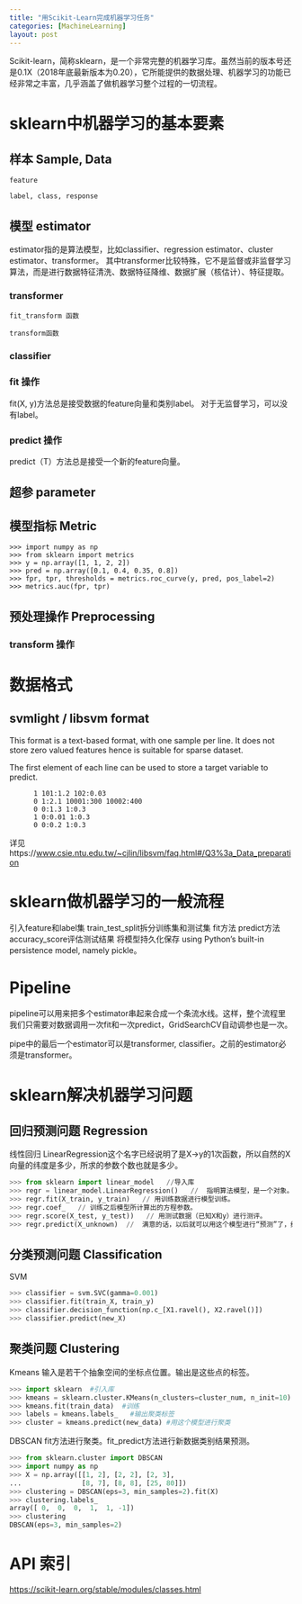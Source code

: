 ```yaml
---
title: "用Scikit-Learn完成机器学习任务"
categories: [MachineLearning]
layout: post
---
```


Scikit-learn，简称sklearn，是一个非常完整的机器学习库。虽然当前的版本号还是0.1X（2018年底最新版本为0.20），它所能提供的数据处理、机器学习的功能已经非常之丰富，几乎涵盖了做机器学习整个过程的一切流程。

# sklearn中机器学习的基本要素

## 样本 Sample, Data

    feature

    label, class, response

## 模型 estimator

estimator指的是算法模型，比如classifier、regression estimator、cluster estimator、transformer。
其中transformer比较特殊，它不是监督或非监督学习算法，而是进行数据特征清洗、数据特征降维、数据扩展（核估计）、特征提取。

### transformer

    fit_transform 函数

    transform函数

### classifier


### fit 操作

fit(X, y)方法总是接受数据的feature向量和类别label。
对于无监督学习，可以没有label。


### predict 操作

predict（T）方法总是接受一个新的feature向量。


## 超参 parameter


## 模型指标 Metric

```
>>> import numpy as np
>>> from sklearn import metrics
>>> y = np.array([1, 1, 2, 2])
>>> pred = np.array([0.1, 0.4, 0.35, 0.8])
>>> fpr, tpr, thresholds = metrics.roc_curve(y, pred, pos_label=2)
>>> metrics.auc(fpr, tpr)
```


## 预处理操作 Preprocessing 
### transform 操作






# 数据格式

## svmlight / libsvm format

This format is a text-based format, with one sample per line. It does not store zero valued features hence is suitable for sparse dataset.

The first element of each line can be used to store a target variable to predict.

```
      1 101:1.2 102:0.03
      0 1:2.1 10001:300 10002:400
      0 0:1.3 1:0.3
      1 0:0.01 1:0.3
      0 0:0.2 1:0.3
```

详见https://www.csie.ntu.edu.tw/~cjlin/libsvm/faq.html#/Q3%3a_Data_preparation


# sklearn做机器学习的一般流程

引入feature和label集
train_test_split拆分训练集和测试集
fit方法
predict方法
accuracy_score评估测试结果
将模型持久化保存 using Python’s built-in persistence model, namely pickle。

# Pipeline

pipeline可以用来把多个estimator串起来合成一个条流水线。这样，整个流程里我们只需要对数据调用一次fit和一次predict，GridSearchCV自动调参也是一次。

pipe中的最后一个estimator可以是transformer, classifier。之前的estimator必须是transformer。









# sklearn解决机器学习问题

## 回归预测问题 Regression

线性回归
LinearRegression这个名字已经说明了是X->y的1次函数，所以自然的X向量的纬度是多少，所求的参数个数也就是多少。

```python
>>> from sklearn import linear_model   //导入库
>>> regr = linear_model.LinearRegression()   //  指明算法模型，是一个对象。
>>> regr.fit(X_train, y_train)   // 用训练数据进行模型训练。
>>> regr.coef_   // 训练之后模型所计算出的方程参数。
>>> regr.score(X_test, y_test))   // 用测试数据（已知X和y）进行测评。
>>> regr.predict(X_unknown)  //  满意的话，以后就可以用这个模型进行“预测”了，给X让计算出y来。
```

## 分类预测问题 Classification

SVM

```python
>>> classifier = svm.SVC(gamma=0.001)
>>> classifier.fit(train_X, train_y)
>>> classifier.decision_function(np.c_[X1.ravel(), X2.ravel()])
>>> classifier.predict(new_X)
```

## 聚类问题 Clustering

Kmeans
输入是若干个抽象空间的坐标点位置。输出是这些点的标签。

```python
>>> import sklearn  #引入库
>>> kmeans = sklearn.cluster.KMeans(n_clusters=cluster_num, n_init=10) #算法模型
>>> kmeans.fit(train_data)  #训练
>>> labels = kmeans.labels_   #输出聚类标签
>>> cluster = kmeans.predict(new_data) #用这个模型进行聚类
```


DBSCAN
fit方法进行聚类。fit_predict方法进行新数据类别结果预测。

```python
>>> from sklearn.cluster import DBSCAN
>>> import numpy as np
>>> X = np.array([[1, 2], [2, 2], [2, 3],
...               [8, 7], [8, 8], [25, 80]])
>>> clustering = DBSCAN(eps=3, min_samples=2).fit(X)
>>> clustering.labels_
array([ 0,  0,  0,  1,  1, -1])
>>> clustering
DBSCAN(eps=3, min_samples=2)
```



# API 索引

https://scikit-learn.org/stable/modules/classes.html